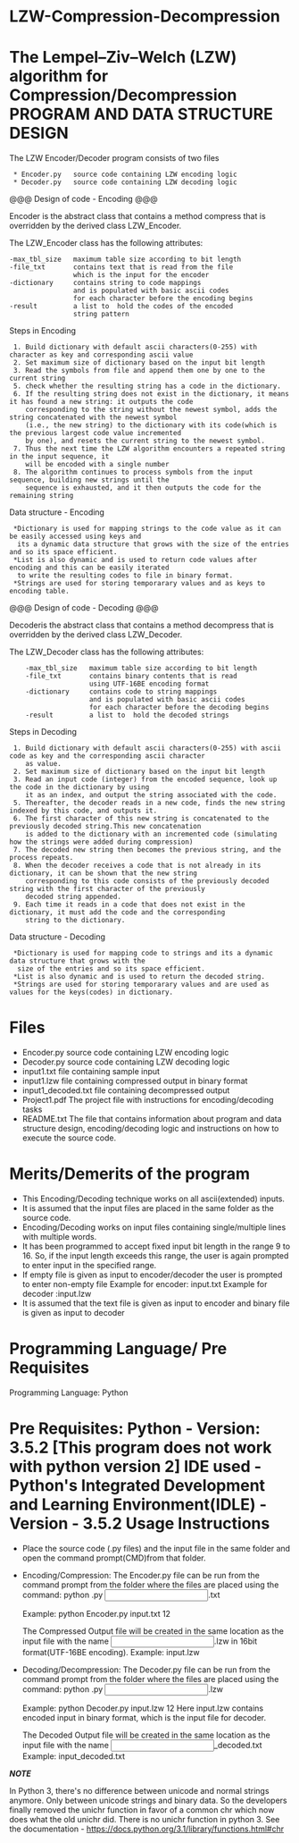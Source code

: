 # LZW-Compression-Decompression
The Lempel–Ziv–Welch (LZW) algorithm for Compression/Decompression
PROGRAM AND DATA STRUCTURE DESIGN
============================================================================================================================

The LZW Encoder/Decoder program consists of two files

     * Encoder.py   source code containing LZW encoding logic
     * Decoder.py   source code containing LZW decoding logic

@@@ Design of code - Encoding @@@


Encoder is the abstract class that contains a method compress that is overridden by the derived class LZW_Encoder.

The LZW_Encoder class has the following attributes:

    -max_tbl_size   maximum table size according to bit length
    -file_txt       contains text that is read from the file
                    which is the input for the encoder
    -dictionary     contains string to code mappings
                    and is populated with basic ascii codes
                    for each character before the encoding begins
    -result         a list to  hold the codes of the encoded
                    string pattern
Steps in Encoding

     1. Build dictionary with default ascii characters(0-255) with character as key and corresponding ascii value
     2. Set maximum size of dictionary based on the input bit length 
     3. Read the symbols from file and append them one by one to the current string
     5. check whether the resulting string has a code in the dictionary.
     6. If the resulting string does not exist in the dictionary, it means it has found a new string: it outputs the code 
        corresponding to the string without the newest symbol, adds the string concatenated with the newest symbol 
        (i.e., the new string) to the dictionary with its code(which is the previous largest code value incremented 
        by one), and resets the current string to the newest symbol.
     7. Thus the next time the LZW algorithm encounters a repeated string in the input sequence, it 
        will be encoded with a single number
     8. The algorithm continues to process symbols from the input sequence, building new strings until the 
        sequence is exhausted, and it then outputs the code for the remaining string


     
Data structure - Encoding

     *Dictionary is used for mapping strings to the code value as it can be easily accessed using keys and 
      its a dynamic data structure that grows with the size of the entries and so its space efficient.
     *List is also dynamic and is used to return code values after encoding and this can be easily iterated
      to write the resulting codes to file in binary format.
     *Strings are used for storing temporarary values and as keys to encoding table.

@@@ Design of code - Decoding @@@


Decoderis the abstract class that contains a method decompress that is overridden by the derived class LZW_Decoder.

The LZW_Decoder class has the following attributes:

        -max_tbl_size   maximum table size according to bit length
        -file_txt       contains binary contents that is read
                        using UTF-16BE encoding format
        -dictionary     contains code to string mappings
                        and is populated with basic ascii codes
                        for each character before the decoding begins
        -result         a list to  hold the decoded strings

Steps in Decoding

     1. Build dictionary with default ascii characters(0-255) with ascii code as key and the corresponding ascii character 
        as value.
     2. Set maximum size of dictionary based on the input bit length 
     3. Read an input code (integer) from the encoded sequence, look up the code in the dictionary by using 
        it as an index, and output the string associated with the code.
     5. Thereafter, the decoder reads in a new code, finds the new string indexed by this code, and outputs it.
     6. The first character of this new string is concatenated to the previously decoded string.This new concatenation 
        is added to the dictionary with an incremented code (simulating how the strings were added during compression)
     7. The decoded new string then becomes the previous string, and the process repeats.
     8. When the decoder receives a code that is not already in its dictionary, it can be shown that the new string 
        corresponding to this code consists of the previously decoded string with the first character of the previously 
        decoded string appended.
     9. Each time it reads in a code that does not exist in the dictionary, it must add the code and the corresponding 
        string to the dictionary.

Data structure - Decoding

     *Dictionary is used for mapping code to strings and its a dynamic data structure that grows with the 
      size of the entries and so its space efficient.
     *List is also dynamic and is used to return the decoded string.
     *Strings are used for storing temporarary values and are used as values for the keys(codes) in dictionary.

Files
=================================================================================================================================
* Encoder.py             source code containing LZW encoding logic
* Decoder.py             source code containing LZW decoding logic
* input1.txt             file containing sample input
* input1.lzw             file containing compressed output in binary format
* input1_decoded.txt     file containing decompressed output
* Project1.pdf           The project file with instructions for encoding/decoding tasks
* README.txt             The file that contains information about program and data structure design, encoding/decoding logic
                         and instructions on how to execute the source code.

Merits/Demerits of the program
=================================================================================================================================
* This Encoding/Decoding technique works on all ascii(extended) inputs.
* It is assumed that the input files are placed in the same folder as the source code.
* Encoding/Decoding works on input files containing single/multiple lines with multiple words.
* It has been programmed to accept fixed input bit length in the range 9 to 16. So, if the input length
  exceeds this range, the user is again prompted to enter input in the specified range.
* If empty file is given as input to encoder/decoder the user is prompted to enter non-empty file
  Example for encoder: input.txt
  Example for decoder :input.lzw
* It is assumed that the text file is given as input to encoder and binary file is given as input to decoder

Programming Language/ Pre Requisites
=================================================================================================================================
Programming Language:   Python

Pre Requisites:	        Python   - Version: 3.5.2 [This program does not work with python version 2]
			IDE used - Python's Integrated Development and Learning Environment(IDLE) - Version - 3.5.2
Usage Instructions
=================================================================================================================================
* Place the source code (.py files) and the input file in the same folder and open the command prompt(CMD)from that folder.

* Encoding/Compression: The Encoder.py file can be run from the command prompt from the folder where the files are placed using 
  the command: python <filename>.py <Input File Name>.txt <Bit Length>

  Example: python Encoder.py input.txt 12

  The Compressed Output file will be created in the same location as the input file with the name <Input File Name>.lzw in 
  16bit format(UTF-16BE encoding). 
  Example: input.lzw

* Decoding/Decompression: The Decoder.py file can be run from the command prompt from the folder where the files are placed using 
  the command: python <filename>.py <Input File Name>.lzw <Bit Length>

  Example: python Decoder.py input.lzw 12
  Here input.lzw contains encoded input in binary format, which is the input file for decoder.

  The Decoded Output file will be created in the same location as the input file with the name <Input File Name>_decoded.txt 
  Example: input_decoded.txt

***NOTE***

In Python 3, there's no difference between unicode and normal strings anymore. Only between unicode strings and binary data. So 
the developers finally removed the unichr function in favor of a common chr which now does what the old unichr did. There is no 
unichr function in python 3. See the documentation - https://docs.python.org/3.1/library/functions.html#chr
